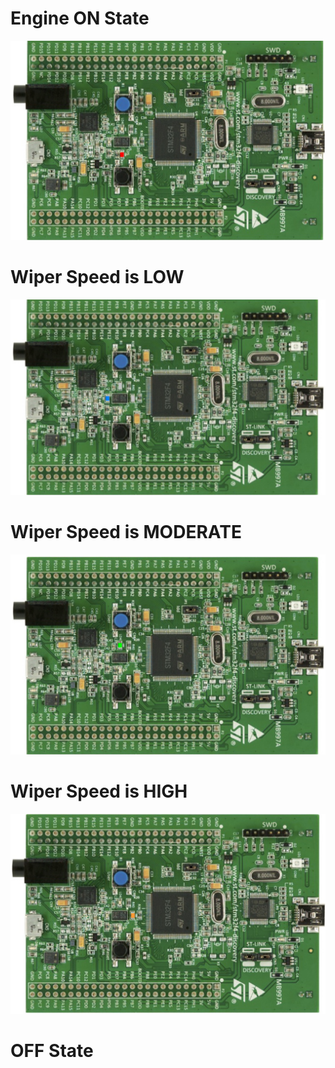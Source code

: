 # Engine ON State

![](https://github.com/hpsanjana20/M3-Wiper_control_system/blob/main/6_Output/others/Screenshot%20(560).png)

# Wiper Speed is LOW
![](https://github.com/hpsanjana20/M3-Wiper_control_system/blob/main/6_Output/others/Screenshot%20(561).png)

# Wiper Speed is MODERATE
![](https://github.com/hpsanjana20/M3-Wiper_control_system/blob/main/6_Output/others/Screenshot%20(562).png)

# Wiper Speed is HIGH
![](https://github.com/hpsanjana20/M3-Wiper_control_system/blob/main/6_Output/others/Screenshot%20(563).png)

# OFF State
